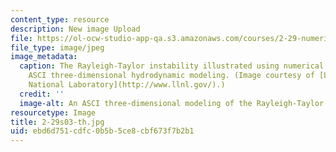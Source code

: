 ```yaml
---
content_type: resource
description: New image Upload
file: https://ol-ocw-studio-app-qa.s3.amazonaws.com/courses/2-29-numerical-marine-hydrodynamics-13-024-spring-2003/ebd6d751cdfc0b5b5ce8cbf673f7b2b1_2-29s03-th.jpg
file_type: image/jpeg
image_metadata:
  caption: The Rayleigh-Taylor instability illustrated using numerical methods and
    ASCI three-dimensional hydrodynamic modeling. (Image courtesy of [Lawrence Livermore
    National Laboratory](http://www.llnl.gov/).)
  credit: ''
  image-alt: An ASCI three-dimensional modeling of the Rayleigh-Taylor instability.
resourcetype: Image
title: 2-29s03-th.jpg
uid: ebd6d751-cdfc-0b5b-5ce8-cbf673f7b2b1
---
```


